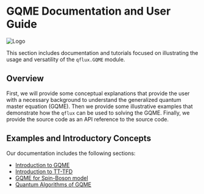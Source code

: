# GQME Documentation and User Guide

![Logo](../../img/qflux-logo.png)

This section includes documentation and tutorials focused on illustrating the usage and versatility of the `qflux.GQME` module. 

## Overview

First, we will provide some conceptual explanations that provide the user with a necessary background to understand the generalized quantum master equation (GQME). Then we provide some illustrative examples that demonstrate how the `qflux` can be used to solving the GQME. Finally, we provide the source code as an API reference to the source code.

## Examples and Introductory Concepts 

Our documentation includes the following sections:

- [Introduction to GQME](What_is_GQME.md)
- [Introduction to TT-TFD](What_is_TTTFD.md)
- [GQME for Spin-Boson model](spin_boson_GQME.md)
- [Quantum Algorithms of GQME](quantum_GQME_dilation.md)
